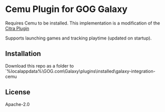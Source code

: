 # Cemu Plugin for GOG Galaxy

Requires Cemu to be installed. This implementation is a modification of the [Citra Plugin](https://github.com/j-selby/galaxy-integration-citra) 

Supports launching games and tracking playtime (updated on startup).
## Installation

Download this repo as a folder to 
`%localappdata%\GOG.com\Galaxy\plugins\installed\galaxy-integration-cemu


## License

Apache-2.0

